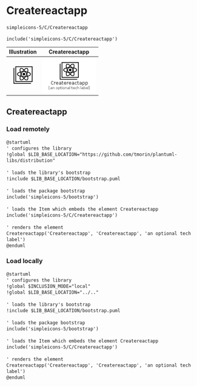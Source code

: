 # Createreactapp


```text
simpleicons-5/C/Createreactapp
```

```text
include('simpleicons-5/C/Createreactapp')
```



| Illustration | Createreactapp |
| :---: | :---: |
| ![illustration for Illustration](../../simpleicons-5/C/Createreactapp.png) | ![illustration for Createreactapp](../../simpleicons-5/C/Createreactapp.Local.png) |




## Createreactapp

### Load remotely
```plantuml
@startuml
' configures the library
!global $LIB_BASE_LOCATION="https://github.com/tmorin/plantuml-libs/distribution"

' loads the library's bootstrap
!include $LIB_BASE_LOCATION/bootstrap.puml

' loads the package bootstrap
include('simpleicons-5/bootstrap')

' loads the Item which embeds the element Createreactapp
include('simpleicons-5/C/Createreactapp')

' renders the element
Createreactapp('Createreactapp', 'Createreactapp', 'an optional tech label')
@enduml
```

### Load locally
```plantuml
@startuml
' configures the library
!global $INCLUSION_MODE="local"
!global $LIB_BASE_LOCATION="../.."

' loads the library's bootstrap
!include $LIB_BASE_LOCATION/bootstrap.puml

' loads the package bootstrap
include('simpleicons-5/bootstrap')

' loads the Item which embeds the element Createreactapp
include('simpleicons-5/C/Createreactapp')

' renders the element
Createreactapp('Createreactapp', 'Createreactapp', 'an optional tech label')
@enduml
```

